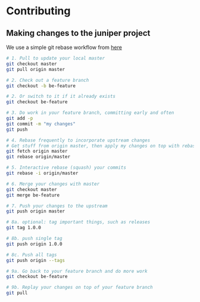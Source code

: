 # Contributing

## Making changes to the juniper project
We use a simple git rebase workflow from [here](http://reinh.com/blog/2009/03/02/a-git-workflow-for-agile-teams.html)

```sh
# 1. Pull to update your local master
git checkout master
git pull origin master

# 2. Check out a feature branch
git checkout -b be-feature

# 2. Or switch to it if it already exists
git checkout be-feature

# 3. Do work in your feature branch, committing early and often
git add -p
git commit -m "my changes"
git push

# 4. Rebase frequently to incorporate upstream changes
# Get stuff from origin master, then apply my changes on top with rebase
git fetch origin master
git rebase origin/master

# 5. Interactive rebase (squash) your commits
git rebase -i origin/master

# 6. Merge your changes with master
git checkout master
git merge be-feature

# 7. Push your changes to the upstream
git push origin master

# 8a. optional: tag important things, such as releases
git tag 1.0.0

# 8b. push single tag
git push origin 1.0.0

# 8c. Push all tags
git push origin --tags

# 9a. Go back to your feature branch and do more work
git checkout be-feature

# 9b. Replay your changes on top of your feature branch
git pull
```
